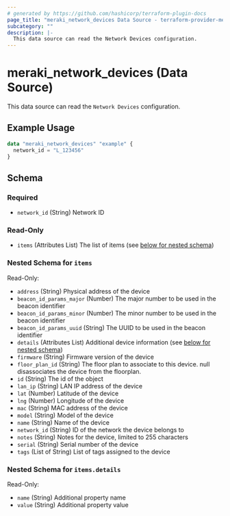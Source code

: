 ```yaml
---
# generated by https://github.com/hashicorp/terraform-plugin-docs
page_title: "meraki_network_devices Data Source - terraform-provider-meraki"
subcategory: ""
description: |-
  This data source can read the Network Devices configuration.
---
```


# meraki_network_devices (Data Source)

This data source can read the `Network Devices` configuration.

## Example Usage

```terraform
data "meraki_network_devices" "example" {
  network_id = "L_123456"
}
```

<!-- schema generated by tfplugindocs -->
## Schema

### Required

- `network_id` (String) Network ID

### Read-Only

- `items` (Attributes List) The list of items (see [below for nested schema](#nestedatt--items))

<a id="nestedatt--items"></a>
### Nested Schema for `items`

Read-Only:

- `address` (String) Physical address of the device
- `beacon_id_params_major` (Number) The major number to be used in the beacon identifier
- `beacon_id_params_minor` (Number) The minor number to be used in the beacon identifier
- `beacon_id_params_uuid` (String) The UUID to be used in the beacon identifier
- `details` (Attributes List) Additional device information (see [below for nested schema](#nestedatt--items--details))
- `firmware` (String) Firmware version of the device
- `floor_plan_id` (String) The floor plan to associate to this device. null disassociates the device from the floorplan.
- `id` (String) The id of the object
- `lan_ip` (String) LAN IP address of the device
- `lat` (Number) Latitude of the device
- `lng` (Number) Longitude of the device
- `mac` (String) MAC address of the device
- `model` (String) Model of the device
- `name` (String) Name of the device
- `network_id` (String) ID of the network the device belongs to
- `notes` (String) Notes for the device, limited to 255 characters
- `serial` (String) Serial number of the device
- `tags` (List of String) List of tags assigned to the device

<a id="nestedatt--items--details"></a>
### Nested Schema for `items.details`

Read-Only:

- `name` (String) Additional property name
- `value` (String) Additional property value
